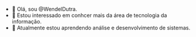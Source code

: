 - 👋 Olá, sou @WendelDutra.
- 👀 Estou interessado em conhcer mais da área de tecnologia da informação.
- 🌱 Atualmente estou aprendendo análise e desenvolvimento de sistemas.


<!---
WendelDutra/WendelDutra is a ✨ special ✨ repository because its `README.md` (this file) appears on your GitHub profile.
You can click the Preview link to take a look at your changes.
--->
